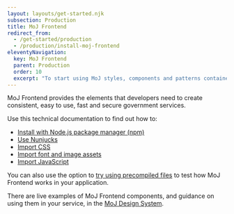 ```yaml
---
layout: layouts/get-started.njk
subsection: Production
title: MoJ Frontend
redirect_from:
  - /get-started/production
  - /production/install-moj-frontend
eleventyNavigation:
  key: MoJ Frontend
  parent: Production
  order: 10
  excerpt: "To start using MoJ styles, components and patterns contained here, you’ll need to include MoJ Frontend in your project."
---
```


MoJ Frontend provides the elements that developers need to create consistent, easy to use, fast and secure government services.

Use this technical documentation to find out how to:

- [Install with Node.js package manager (npm)](/production/installing-with-npm/)
- [Use Nunjucks](/production/use-nunjucks/)
- [Import CSS](/production/import-css/)
- [Import font and image assets](/production/import-font-and-image-assets/)
- [Import JavaScript](/production/import-javascript/)

You can also use the option to [try using precompiled files](/production/install-using-precompiled-files/) to test how MoJ Frontend works in your application.

There are live examples of MoJ Frontend components, and guidance on using them in your service, in the [MoJ Design System](/).
